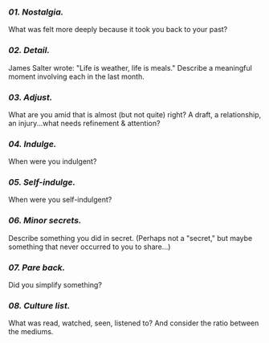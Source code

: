 ### _01. Nostalgia._
What was felt more deeply because it took you back to your past?

### _02. Detail._
James Salter wrote: "Life is weather, life is meals." Describe a meaningful moment involving each in the last month.

### _03. Adjust._
What are you amid that is almost (but not quite) right? A draft, a relationship, an injury...what needs refinement & attention?

### _04. Indulge._
When were you indulgent?

### _05. Self-indulge._
When were you self-indulgent?

### _06. Minor secrets._
Describe something you did in secret. (Perhaps not a "secret," but maybe something that never occurred to you to share...)

### _07. Pare back._
Did you simplify something?

### _08. Culture list._
What was read, watched, seen, listened to? And consider the ratio between the mediums.